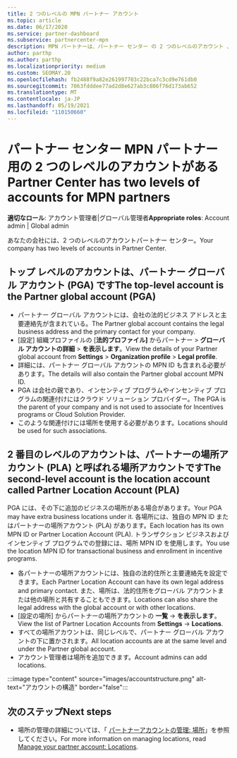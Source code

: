 ```yaml
---
title: 2 つのレベルの MPN パートナー アカウント
ms.topic: article
ms.date: 06/17/2020
ms.service: partner-dashboard
ms.subservice: partnercenter-mpn
description: MPN パートナーは、パートナー センター の 2 つのレベルのアカウント 、パートナー グローバル アカウント (PGA) とパートナーの場所アカウント (PLA) について学習できます。
author: parthp
ms.author: parthp
ms.localizationpriority: medium
ms.custom: SEOMAY.20
ms.openlocfilehash: fb2488f9a82e261997703c22bca7c3cd9e761db0
ms.sourcegitcommit: 7063fdddee77ad2d8e627ab3c806f76d173ab652
ms.translationtype: MT
ms.contentlocale: ja-JP
ms.lasthandoff: 05/19/2021
ms.locfileid: "110150660"
---
```

# <a name="partner-center-has-two-levels-of-accounts-for-mpn-partners"></a><span data-ttu-id="62ade-103">パートナー センター MPN パートナー用の 2 つのレベルのアカウントがある</span><span class="sxs-lookup"><span data-stu-id="62ade-103">Partner Center has two levels of accounts for MPN partners</span></span>

<span data-ttu-id="62ade-104">**適切なロール**: アカウント管理者|グローバル管理者</span><span class="sxs-lookup"><span data-stu-id="62ade-104">**Appropriate roles**: Account admin | Global admin</span></span>

<span data-ttu-id="62ade-105">あなたの会社には、2 つのレベルのアカウントパートナー センター。</span><span class="sxs-lookup"><span data-stu-id="62ade-105">Your company has two levels of accounts in Partner Center.</span></span>

## <a name="the-top-level-account-is-the-partner-global-account-pga"></a><span data-ttu-id="62ade-106">トップ レベルのアカウントは、パートナー グローバル アカウント (PGA) です</span><span class="sxs-lookup"><span data-stu-id="62ade-106">The top-level account is the Partner global account (PGA)</span></span>

- <span data-ttu-id="62ade-107">パートナー グローバル アカウントには、会社の法的ビジネス アドレスと主要連絡先が含まれている。</span><span class="sxs-lookup"><span data-stu-id="62ade-107">The Partner global account contains the legal business address and the primary contact for your company.</span></span> 
- <span data-ttu-id="62ade-108">[設定] 組織プロファイルの [**法的プロファイル]** からパートナー  >  **グローバル アカウントの詳細**  >  **を表示します**。</span><span class="sxs-lookup"><span data-stu-id="62ade-108">View the details of your Partner global account from **Settings** > **Organization profile** > **Legal profile**.</span></span>
- <span data-ttu-id="62ade-109">詳細には、パートナー グローバル アカウントの MPN ID も含まれる必要があります。</span><span class="sxs-lookup"><span data-stu-id="62ade-109">The details will also contain the Partner global account MPN ID.</span></span> 
- <span data-ttu-id="62ade-110">PGA は会社の親であり、インセンティブ プログラムやインセンティブ プログラムの関連付けにはクラウド ソリューション プロバイダー。</span><span class="sxs-lookup"><span data-stu-id="62ade-110">The PGA is the parent of your company and is not used to associate for Incentives programs or Cloud Solution Provider.</span></span> 
- <span data-ttu-id="62ade-111">このような関連付けには場所を使用する必要があります。</span><span class="sxs-lookup"><span data-stu-id="62ade-111">Locations should be used for such associations.</span></span>

## <a name="the-second-level-account-is-the-location-account-called-partner-location-account-pla"></a><span data-ttu-id="62ade-112">2 番目のレベルのアカウントは、パートナーの場所アカウント (PLA) と呼ばれる場所アカウントです</span><span class="sxs-lookup"><span data-stu-id="62ade-112">The second-level account is the location account called Partner Location Account (PLA)</span></span>

<span data-ttu-id="62ade-113">PGA には、その下に追加のビジネスの場所がある場合があります。</span><span class="sxs-lookup"><span data-stu-id="62ade-113">Your PGA may have extra business locations under it.</span></span> <span data-ttu-id="62ade-114">各場所には、独自の MPN ID またはパートナーの場所アカウント (PLA) があります。</span><span class="sxs-lookup"><span data-stu-id="62ade-114">Each location has its own MPN ID or Partner Location Account (PLA).</span></span> <span data-ttu-id="62ade-115">トランザクション ビジネスおよびインセンティブ プログラムでの登録には、場所 MPN ID を使用します。</span><span class="sxs-lookup"><span data-stu-id="62ade-115">You use the location MPN ID for transactional business and enrollment in incentive programs.</span></span>

- <span data-ttu-id="62ade-116">各パートナーの場所アカウントには、独自の法的住所と主要連絡先を設定できます。</span><span class="sxs-lookup"><span data-stu-id="62ade-116">Each Partner Location Account can have its own legal address and primary contact.</span></span> <span data-ttu-id="62ade-117">また、場所は、法的住所をグローバル アカウントまたは他の場所と共有することもできます。</span><span class="sxs-lookup"><span data-stu-id="62ade-117">Locations can also share the legal address with the global account or with other locations.</span></span>
- <span data-ttu-id="62ade-118">[設定の場所] からパートナーの場所アカウントの **一覧**  ->  **を表示します**。</span><span class="sxs-lookup"><span data-stu-id="62ade-118">View the list of Partner Location Accounts from **Settings** -> **Locations**.</span></span>
- <span data-ttu-id="62ade-119">すべての場所アカウントは、同じレベルで、パートナー グローバル アカウントの下に置かされます。</span><span class="sxs-lookup"><span data-stu-id="62ade-119">All location accounts are at the same level and under the Partner global account.</span></span>
- <span data-ttu-id="62ade-120">アカウント管理者は場所を追加できます。</span><span class="sxs-lookup"><span data-stu-id="62ade-120">Account admins can add locations.</span></span>

:::image type="content" source="images/accountstructure.png" alt-text="アカウントの構造" border="false":::

## <a name="next-steps"></a><span data-ttu-id="62ade-122">次のステップ</span><span class="sxs-lookup"><span data-stu-id="62ade-122">Next steps</span></span>

- <span data-ttu-id="62ade-123">場所の管理の詳細については、「 [パートナーアカウントの管理: 場所](manage-locations.md)」を参照してください。</span><span class="sxs-lookup"><span data-stu-id="62ade-123">For more information on managing locations, read [Manage your partner account: Locations](manage-locations.md).</span></span>
